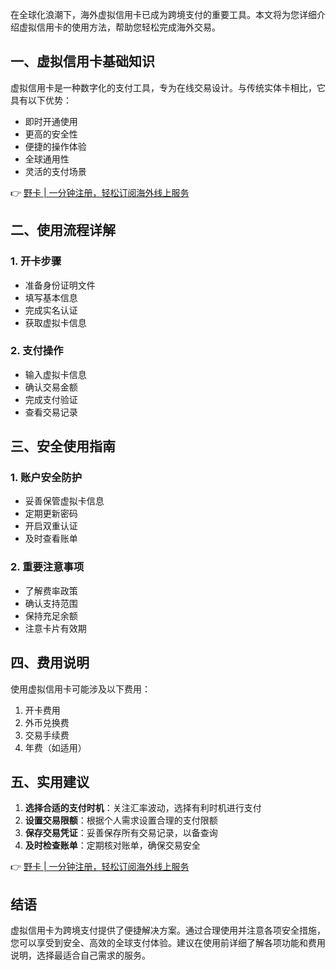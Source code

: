 在全球化浪潮下，海外虚拟信用卡已成为跨境支付的重要工具。本文将为您详细介绍虚拟信用卡的使用方法，帮助您轻松完成海外交易。

## 一、虚拟信用卡基础知识

虚拟信用卡是一种数字化的支付工具，专为在线交易设计。与传统实体卡相比，它具有以下优势：

- 即时开通使用
- 更高的安全性
- 便捷的操作体验
- 全球通用性
- 灵活的支付场景

👉 [野卡 | 一分钟注册，轻松订阅海外线上服务](https://bit.ly/bewildcard)

## 二、使用流程详解

### 1. 开卡步骤
- 准备身份证明文件
- 填写基本信息
- 完成实名认证
- 获取虚拟卡信息

### 2. 支付操作
- 输入虚拟卡信息
- 确认交易金额
- 完成支付验证
- 查看交易记录

## 三、安全使用指南

### 1. 账户安全防护
- 妥善保管虚拟卡信息
- 定期更新密码
- 开启双重认证
- 及时查看账单

### 2. 重要注意事项
- 了解费率政策
- 确认支持范围
- 保持充足余额
- 注意卡片有效期

## 四、费用说明

使用虚拟信用卡可能涉及以下费用：
1. 开卡费用
2. 外币兑换费
3. 交易手续费
4. 年费（如适用）

## 五、实用建议

1. **选择合适的支付时机**：关注汇率波动，选择有利时机进行支付
2. **设置交易限额**：根据个人需求设置合理的支付限额
3. **保存交易凭证**：妥善保存所有交易记录，以备查询
4. **及时检查账单**：定期核对账单，确保交易安全

👉 [野卡 | 一分钟注册，轻松订阅海外线上服务](https://bit.ly/bewildcard)

## 结语

虚拟信用卡为跨境支付提供了便捷解决方案。通过合理使用并注意各项安全措施，您可以享受到安全、高效的全球支付体验。建议在使用前详细了解各项功能和费用说明，选择最适合自己需求的服务。